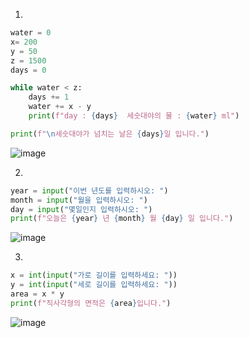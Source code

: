 1.
```py
water = 0
x= 200  
y = 50  
z = 1500  
days = 0 

while water < z:
    days += 1
    water += x - y
    print(f"day : {days}  세숫대야의 물 : {water} ml")

print(f"\n세숫대야가 넘치는 날은 {days}일 입니다.")
```





![image](https://github.com/gnbhub/20232_Python_Basic/assets/144766121/b79324a3-c61f-4944-9bea-de226f8335f1)




2.
```py
year = input("이번 년도를 입력하시오: ")
month = input("월을 입력하시오: ")
day = input("몇일인지 입력하시오: ")
print(f"오늘은 {year} 년 {month} 월 {day} 일 입니다.")
```


![image](https://github.com/gnbhub/20232_Python_Basic/assets/144766121/8464793f-4663-41fe-ac1b-a158e0a49eee)



3.
```py
x = int(input("가로 길이를 입력하세요: "))
y = int(input("세로 길이를 입력하세요: "))
area = x * y
print(f"직사각형의 면적은 {area}입니다.")
```


![image](https://github.com/gnbhub/20232_Python_Basic/assets/144766121/51b7fdf3-3739-4f7d-9f21-a7fbed87d6ea)





